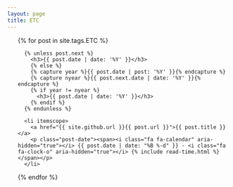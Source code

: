 ```yaml
---
layout: page
title: ETC
---
```


<ul class="posts">
  {% for post in site.tags.ETC %}

      {% unless post.next %}
        <h3>{{ post.date | date: '%Y' }}</h3>
        {% else %}
        {% capture year %}{{ post.date | post: '%Y' }}{% endcapture %}
        {% capture nyear %}{{ post.next.date | date: '%Y' }}{% endcapture %}
        {% if year != nyear %}
          <h3>{{ post.date | date: '%Y' }}</h3>
        {% endif %}
      {% endunless %}

      <li itemscope>
        <a href="{{ site.github.url }}{{ post.url }}">{{ post.title }}</a>
        <p class="post-date"><span><i class="fa fa-calendar" aria-hidden="true"></i> {{ post.date | date: "%B %-d" }} - <i class="fa fa-clock-o" aria-hidden="true"></i> {% include read-time.html %}</span></p>
      </li>
  {% endfor %}
</ul>
